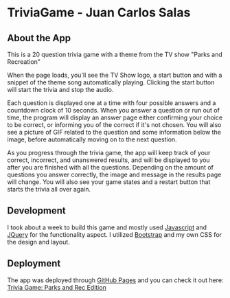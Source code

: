 # TriviaGame - Juan Carlos Salas

## About the App
This is a 20 question trivia game with a theme from the TV show "Parks and Recreation"

When the page loads, you'll see the TV Show logo, a start button and with a snippet of the theme song automatically playing. Clicking the start button will start the trivia and stop the audio.

Each question is displayed one at a time with four possible answers and a countdown clock of 10 seconds. When you answer a question or run out of time, the program will display an answer page either confirming your choice to be correct, or informing you of the correct if it's not chosen. You will also see a picture of GIF related to the question and some information below the image, before automatically moving on to the next question.

As you progress through the trivia game, the app will keep track of your correct, incorrect, and unanswered results, and will be displayed to you after you are finished with all the questions. Depending on the amount of questions you answer correctly, the image and message in the results page will change. You will also see your game states and a restart button that starts the trivia all over again.

## Development
I took about a week to build this game and mostly used [Javascript](https://www.javascript.com/) and [JQuery](https://github.com/jquery/jquery) for the functionality aspect. I utilized [Bootstrap](https://github.com/twbs/bootstrap) and my own CSS for the design and layout.

## Deployment
The app was deployed through [GitHub Pages](https://pages.github.com/) and you can check it out here: [Trivia Game: Parks and Rec Edition](https://juancsalas.github.io/TriviaGame/)